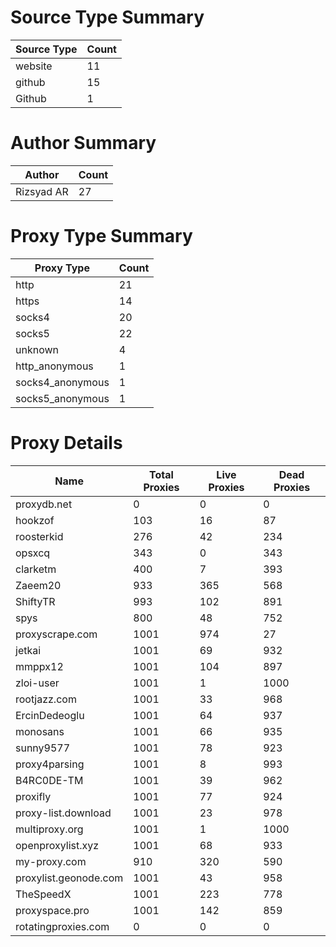 # Source Type Summary

| Source Type | Count |
|-------------|-------|
| website | 11 |
| github | 15 |
| Github | 1 |


# Author Summary

| Author | Count |
|--------|-------|
| Rizsyad AR | 27 |


# Proxy Type Summary

| Proxy Type | Count |
|------------|-------|
| http | 21 |
| https | 14 |
| socks4 | 20 |
| socks5 | 22 |
| unknown | 4 |
| http_anonymous | 1 |
| socks4_anonymous | 1 |
| socks5_anonymous | 1 |


# Proxy Details

| Name | Total Proxies | Live Proxies | Dead Proxies |
|------|---------------|--------------|---------------|
| proxydb.net | 0 | 0 | 0 |
| hookzof | 103 | 16 | 87 |
| roosterkid | 276 | 42 | 234 |
| opsxcq | 343 | 0 | 343 |
| clarketm | 400 | 7 | 393 |
| Zaeem20 | 933 | 365 | 568 |
| ShiftyTR | 993 | 102 | 891 |
| spys | 800 | 48 | 752 |
| proxyscrape.com | 1001 | 974 | 27 |
| jetkai | 1001 | 69 | 932 |
| mmppx12 | 1001 | 104 | 897 |
| zloi-user | 1001 | 1 | 1000 |
| rootjazz.com | 1001 | 33 | 968 |
| ErcinDedeoglu | 1001 | 64 | 937 |
| monosans | 1001 | 66 | 935 |
| sunny9577 | 1001 | 78 | 923 |
| proxy4parsing | 1001 | 8 | 993 |
| B4RC0DE-TM | 1001 | 39 | 962 |
| proxifly | 1001 | 77 | 924 |
| proxy-list.download | 1001 | 23 | 978 |
| multiproxy.org | 1001 | 1 | 1000 |
| openproxylist.xyz | 1001 | 68 | 933 |
| my-proxy.com | 910 | 320 | 590 |
| proxylist.geonode.com | 1001 | 43 | 958 |
| TheSpeedX | 1001 | 223 | 778 |
| proxyspace.pro | 1001 | 142 | 859 |
| rotatingproxies.com | 0 | 0 | 0 |
